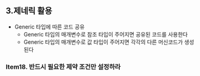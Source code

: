 ## 3.제네릭 활용
- Generic 타입에 따른 코드 공유
   - Generic 타입의 매개변수로 참조 타입이 주어지면 공유된 코드를 사용한다
   - Generic 타입의 매개변수로 값 타입이 주어지면 각각의 다른 머신코드가 생성된다

### Item18. 반드시 필요한 제약 조건만 설정하라
